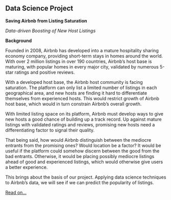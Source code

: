 ## Data Science Project

**Saving Airbnb from Listing Saturation**

_Data-driven Boosting of New Host Listings_

**Background**

Founded in 2008, Airbnb has developed into a mature hospitality sharing economy company, providing short-term stays in homes around the world. With over 2 million listings in over 190 countries, Airbnb’s host base is maturing, with popular homes in every major city, validated by numerous 5-star ratings and positive reviews.

With a developed host base, the Airbnb host community is facing saturation. The platform can only list a limited number of listings in each geographical area, and new hosts are finding it hard to differentiate themselves from experienced hosts. This would restrict growth of Airbnb host base, which would in turn constrain Airbnb’s overall growth.

With limited listing space on its platform, Airbnb must develop ways to give new hosts a good chance of building up a track record. Up against mature listings with validated ratings and reviews, promising new hosts need a differentiating factor to signal their quality.

That being said, how would Airbnb distinguish between the mediocre entrants from the promising ones? Would location be a factor? It would be useful if the platform could somehow discern between the good from the bad entrants. Otherwise, it would be placing possibly mediocre listings ahead of good and experienced listings, which would otherwise give users a better experience.

This brings about the basis of our project. Applying data science techniques to Airbnb’s data, we will see if we can predict the popularity of listings.

[Read on...](http://tonyktan.com/public/homepage/dat-airbnb.html)
